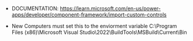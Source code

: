 - DOCUMENTATION:
  https://learn.microsoft.com/en-us/power-apps/developer/component-framework/import-custom-controls

- New Computers must set this to the enviorment variable
  C:\Program Files (x86)\Microsoft Visual Studio\2022\BuildTools\MSBuild\Current\Bin
